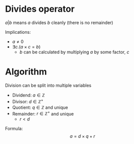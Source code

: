 # Divides operator
$a | b$ means $a$ divides $b$ cleanly (there is no remainder)

Implications:
- $a \neq 0$
- $\exists c. (a \times c = b)$
	- $b$ can be calculated by multiplying $a$ by some factor, $c$

# Algorithm
Division can be split into multiple variables

- Dividend: $a \in \mathbb{Z}$
- Divisor: $d \in \mathbb{Z}^+$ 
- Quotient: $q \in \mathbb{Z}$ and unique
- Remainder: $r \in \mathbb{Z}^+$ and unique
	- $r \lt d$

Formula:
$$a = d \times q + r$$